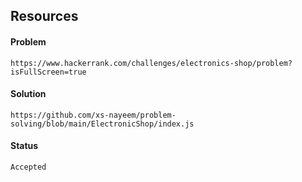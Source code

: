 ## Resources

#### Problem

    https://www.hackerrank.com/challenges/electronics-shop/problem?isFullScreen=true

#### Solution
    https://github.com/xs-nayeem/problem-solving/blob/main/ElectronicShop/index.js
    
#### Status
    Accepted